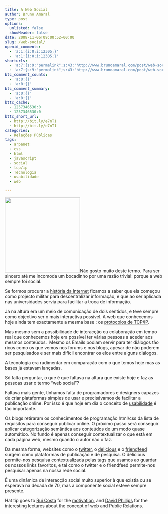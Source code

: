 ```yaml
---
title: A Web Social
author: Bruno Amaral
type: post
options:
  unlisted: false
  showHeader: false
date: 2008-11-06T09:00:52+00:00
slug: /web-social/
openid_comments:
  - 'a:1:{i:0;i:12305;}'
  - 'a:1:{i:0;i:12305;}'
shorturls:
  - 'a:7:{s:9:"permalink";s:43:"http://www.brunoamaral.com/post/web-social/";s:4:"isgd";s:17:"http://is.gd/7ffr";s:5:"bitly";s:19:"http://bit.ly/54xz2";s:5:"snipr";s:22:"http://snipr.com/euswd";s:5:"snurl";s:22:"http://snurl.com/euswd";s:7:"snipurl";s:24:"http://snipurl.com/euswd";s:7:"tinyurl";s:25:"http://tinyurl.com/6ljsqv";}'
  - 'a:7:{s:9:"permalink";s:43:"http://www.brunoamaral.com/post/web-social/";s:4:"isgd";s:17:"http://is.gd/7ffr";s:5:"bitly";s:19:"http://bit.ly/54xz2";s:5:"snipr";s:22:"http://snipr.com/euswd";s:5:"snurl";s:22:"http://snurl.com/euswd";s:7:"snipurl";s:24:"http://snipurl.com/euswd";s:7:"tinyurl";s:25:"http://tinyurl.com/6ljsqv";}'
btc_comment_counts:
  - 'a:0:{}'
  - 'a:0:{}'
btc_comment_summary:
  - 'a:0:{}'
  - 'a:0:{}'
bttc_cache:
  - 1257346530:0
  - 1257346530:0
bttc_short_url:
  - http://bit.ly/e7nT1
  - http://bit.ly/e7nT1
categories:
  - Relações Públicas
tags:
  - arpanet
  - css
  - html
  - javascript
  - social
  - tcp/ip
  - Tecnologia
  - usabilidade
  - web

---
```

[<img class="alignright frame size-full wp-image-1010" title="1340787730_667895400d_m" src="/wp-content/uploads/2008/11/1340787730_667895400d_m1.jpg" alt="" width="240" height="240" srcset="/wp-content/uploads/2008/11/1340787730_667895400d_m1.jpg 240w, /wp-content/uploads/2008/11/1340787730_667895400d_m1-150x150.jpg 150w" sizes="(max-width: 240px) 100vw, 240px" />][1]Não gosto muito deste termo. Para ser sincero até me incomoda um bocadinho por uma razão trivial: porque a web sempre foi social.

Se formos procurar a [história da Internet][2] ficamos a saber que ela começou como projecto militar para descentralizar informação, e que ao ser aplicada nas universidades servia para facilitar a troca de informação.

Já na altura era um meio de comunicação de dois sentidos, e teve sempre como objectivo ser o mais interactiva possível. A web que conhecemos hoje ainda tem exactamente a mesma base : os [protocolos de TCP/IP][3].

Mas mesmo sem a possibilidade de interacção ou colaboração em tempo real que conhecemos hoje era possível ter várias pessoas a aceder aos mesmos conteúdos.  Mesmo os Emails podiam servir para ter diálogos tão ricos como os que vemos nos forums e nos blogs, apesar de não poderem ser pesquisados e ser mais difícil encontrar os elos entre alguns diálogos.

A tecnologia era rudimentar em comparação com o que temos hoje mas as bases já estavam lançadas.

Só falta perguntar, o que é que faltava na altura que existe hoje e faz as pessoas usar o termo &#8220;web social&#8221;?

Faltava mais gente, tínhamos falta de programadores e designers capazes de criar plataformas simples de usar e precisávamos de facilitar a publicação online. Por isso é que hoje em dia o conceito de [usabilidade][4] é tão importante.

Os blogs retiraram os conhecimentos de programação html/css da lista de requisitos para conseguir publicar online. O próximo passo será conseguir aplicar categorização semântica aos conteúdos de um modo quase automático. No fundo é apenas conseguir contextualizar o que está em cada página web, mesmo quando o autor não o faz.

Da mesma forma, websites como o [twitter][5], o [delicious][6] e o [friendfeed][7] surgem como plataformas de publicação e de pesquisa. O delicious permite-nos pesquisa contextualizada pelas tags que usamos ao guardar os nossos links favoritos, e tal como o twitter e o friendfeed permite-nos pesquisar apenas na nossa rede social.

É uma dinâmica de interacção social muito superior à que existia ou se esperava na década de 70, mas a componente social esteve sempre presente.

<p class="note">
  Hat tip goes to <a href="http://2.0.bloguite.com/">Rui Costa</a> for the <a href="http://search.twitter.com/search?q=a+web+sempre+foi+social%2Csempre+teve+como+objectivo+facilitar+a+comunica%C3%A7%C3%A3o+from%3Abrunoamaral">motivation</a>, and <a href="http://leverwealth.blogspot.com">David Phillips</a> for the interesting lectures about the concept of web and Public Relations.
</p>

 [1]: http://flickr.com/photos/ecstaticist/1340787730/
 [2]: http://www.isoc.org/internet/history/cerf.shtml
 [3]: http://pt.wikipedia.org/wiki/TCP/IP
 [4]: http://www.ivogomes.com/
 [5]: http://twitter.com/brunoamaral
 [6]: http://ww.delicious.com
 [7]: http://friendfeed.com